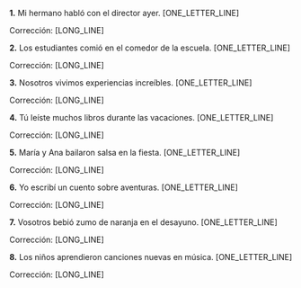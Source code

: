 **1.** Mi hermano habló con el director ayer. [ONE_LETTER_LINE]

   Corrección: [LONG_LINE]

**2.** Los estudiantes comió en el comedor de la escuela. [ONE_LETTER_LINE]

   Corrección: [LONG_LINE]

**3.** Nosotros vivimos experiencias increíbles. [ONE_LETTER_LINE]

   Corrección: [LONG_LINE]

**4.** Tú leíste muchos libros durante las vacaciones. [ONE_LETTER_LINE]

   Corrección: [LONG_LINE]

**5.** María y Ana bailaron salsa en la fiesta. [ONE_LETTER_LINE]

   Corrección: [LONG_LINE]

**6.** Yo escribí un cuento sobre aventuras. [ONE_LETTER_LINE]

   Corrección: [LONG_LINE]

**7.** Vosotros bebió zumo de naranja en el desayuno. [ONE_LETTER_LINE]

   Corrección: [LONG_LINE]

**8.** Los niños aprendieron canciones nuevas en música. [ONE_LETTER_LINE]

   Corrección: [LONG_LINE]